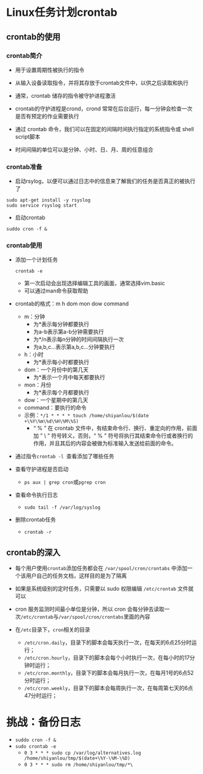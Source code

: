 # Linux任务计划crontab

## crontab的使用

### crontab简介

- 用于设置周期性被执行的指令

- 从输入设备读取指令，并将其存放于crontab文件中，以供之后读取和执行
- 通常，crontab 储存的指令被守护进程激活
- crontab的守护进程是crond，crond 常常在后台运行，每一分钟会检查一次是否有预定的作业需要执行
- 通过 crontab 命令，我们可以在固定的间隔时间执行指定的系统指令或 shell script脚本
- 时间间隔的单位可以是分钟、小时、日、月、周的任意组合

### crontab准备

- 启动rsylog，以便可以通过日志中的信息来了解我们的任务是否真正的被执行了

```
sudo apt-get install -y rsyslog
sudo service rsyslog start
```

- 启动crontab

```
suddo cron -f &
```

### crontab使用

- 添加一个计划任务

  ```
  crontab -e
  ```
  - 第一次启动会出现选择编辑工具的画面，通常选择vim.basic
  - 可以通过man命令获取帮助

- crontab的格式：m h dom mon dow    command

  - m：分钟
    - 为*表示每分钟都要执行
    - 为a-b表示第a-b分钟需要执行
    - 为*/n表示每n分钟的时间间隔执行一次
    - 为a,b,c...表示第a,b,c...分钟要执行
  - h：小时
    - 为*表示每小时都要执行
  - dom：一个月份中的第几天
    - 为*表示一个月中每天都要执行
  - mon：月份
    - 为*表示每个月都要执行
  - dow：一个星期中的第几天
  - command：要执行的命令
  - 示例：`*/1 * * * * touch /home/shiyanlou/$(date +\%Y\%m\%d\%H\%M\%S)`
    - “ % ” 在 crontab 文件中，有结束命令行、换行、重定向的作用，前面加 ” \ ” 符号转义，否则，“ % ” 符号将执行其结束命令行或者换行的作用，并且其后的内容会被做为标准输入发送给前面的命令。

- 通过指令`crontab -l `查看添加了哪些任务
- 查看守护进程是否启动
  
  - `ps aux | grep cron`或`pgrep cron`
- 查看命令执行日志
  
  - `sudo tail -f /var/log/syslog`
- 删除crontab任务
  
  - `crontab -r`

## crontab的深入

- 每个用户使用`crontab`添加任务都会在 `/var/spool/cron/crontabs` 中添加一个该用户自己的任务文档，这样目的是为了隔离
- 如果是系统级别的定时任务，只需要以 sudo 权限编辑 `/etc/crontab` 文件就可以
- cron 服务监测时间最小单位是分钟，所以 cron 会每分钟去读取一次`/etc/crontab`与`/var/spool/cron/crontabs`里面的內容

- 在`/etc`目录下，`cron`相关的目录
  - `/etc/cron.daily`，目录下的脚本会每天执行一次，在每天的6点25分时运行；
  - `/etc/cron.hourly`，目录下的脚本会每个小时执行一次，在每小时的17分钟时运行；
  - `/etc/cron.monthly`，目录下的脚本会每月执行一次，在每月1号的6点52分时运行；
  - `/etc/cron.weekly`，目录下的脚本会每周执行一次，在每周第七天的6点47分时运行；

# 挑战：备份日志

- `suddo cron -f &`
- `sudo crontab -e`
  - `0 3 * * * sudo cp /var/log/alternatives.log /home/shiyanlou/tmp/$(date+\%Y-\%M-\%D)`
  - `0 3 * * * sudo rm /home/shiyanlou/tmp/*\`